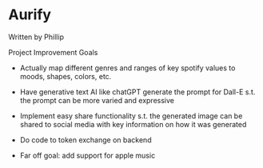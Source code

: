 # Aurify

Written by Phillip

Project Improvement Goals

- Actually map different genres and ranges of key spotify values to moods, shapes, colors, etc.

- Have generative text AI like chatGPT generate the prompt for Dall-E s.t. the prompt can be more varied and expressive

- Implement easy share functionality s.t. the generated image can be shared to social media with key information on how it was generated

- Do code to token exchange on backend

- Far off goal: add support for apple music 
